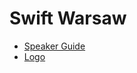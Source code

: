 Swift Warsaw
============

- [Speaker Guide](speaker-guide.md)
- [Logo](https://github.com/SwiftWarsaw/SwiftWarsaw/tree/master/logo)
